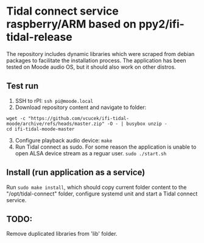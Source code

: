 # Tidal connect service raspberry/ARM based on ppy2/ifi-tidal-release

The repository includes dynamic libraries which were scraped from debian packages to facilitate the installation process.
The application has been tested on Moode audio OS, but it should also work on other distros.

## Test run
1. SSH to rPI:
``` ssh pi@moode.local ```
2. Download repository content and navigate to folder:
```
wget -c "https://github.com/vcucek/ifi-tidal-moode/archive/refs/heads/master.zip" -O - | busybox unzip -
cd ifi-tidal-moode-master
```
3. Configure playback audio device:
``` make ```
4. Run Tidal connect as sudo. For some reason the application is unable to open ALSA device stream as a reguar user.
```sudo ./start.sh ```

## Install (run application as a service)
Run ```sudo make install```, which should copy current folder content to the "/opt/tidal-connect" folder, configure systemd unit and start a Tidal connect service.

## TODO:
Remove duplicated libraries from 'lib' folder.
